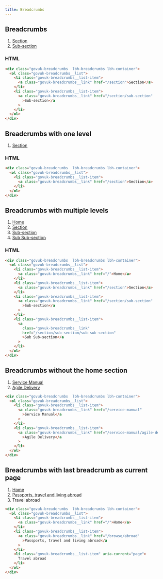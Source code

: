 ```yaml
---
title: Breadcrumbs
---
```


## Breadcrumbs

<div class="govuk-breadcrumbs  lbh-breadcrumbs lbh-container">
  <ol class="govuk-breadcrumbs__list">
    <li class="govuk-breadcrumbs__list-item">
      <a class="govuk-breadcrumbs__link" href="/section">Section</a>
    </li>
    <li class="govuk-breadcrumbs__list-item">
      <a class="govuk-breadcrumbs__link" href="/section/sub-section">Sub-section</a>
    </li>
  </ol>
</div>

### HTML

```html
<div class="govuk-breadcrumbs  lbh-breadcrumbs lbh-container">
  <ol class="govuk-breadcrumbs__list">
    <li class="govuk-breadcrumbs__list-item">
      <a class="govuk-breadcrumbs__link" href="/section">Section</a>
    </li>
    <li class="govuk-breadcrumbs__list-item">
      <a class="govuk-breadcrumbs__link" href="/section/sub-section"
        >Sub-section</a
      >
    </li>
  </ol>
</div>
```

## Breadcrumbs with one level

<div class="govuk-breadcrumbs  lbh-breadcrumbs lbh-container">
  <ol class="govuk-breadcrumbs__list">
    <li class="govuk-breadcrumbs__list-item">
      <a class="govuk-breadcrumbs__link" href="/section">Section</a>
    </li>
  </ol>
</div>

### HTML

```html
<div class="govuk-breadcrumbs  lbh-breadcrumbs lbh-container">
  <ol class="govuk-breadcrumbs__list">
    <li class="govuk-breadcrumbs__list-item">
      <a class="govuk-breadcrumbs__link" href="/section">Section</a>
    </li>
  </ol>
</div>
```

## Breadcrumbs with multiple levels

<div class="govuk-breadcrumbs  lbh-breadcrumbs lbh-container">
  <ol class="govuk-breadcrumbs__list">
    <li class="govuk-breadcrumbs__list-item">
      <a class="govuk-breadcrumbs__link" href="/">Home</a>
    </li>
    <li class="govuk-breadcrumbs__list-item">
      <a class="govuk-breadcrumbs__link" href="/section">Section</a>
    </li>
    <li class="govuk-breadcrumbs__list-item">
      <a class="govuk-breadcrumbs__link" href="/section/sub-section">Sub-section</a>
    </li>
    <li class="govuk-breadcrumbs__list-item">
      <a class="govuk-breadcrumbs__link" href="/section/sub-section/sub-sub-section">Sub Sub-section</a>
    </li>
  </ol>
</div>

### HTML

```html
<div class="govuk-breadcrumbs  lbh-breadcrumbs lbh-container">
  <ol class="govuk-breadcrumbs__list">
    <li class="govuk-breadcrumbs__list-item">
      <a class="govuk-breadcrumbs__link" href="/">Home</a>
    </li>
    <li class="govuk-breadcrumbs__list-item">
      <a class="govuk-breadcrumbs__link" href="/section">Section</a>
    </li>
    <li class="govuk-breadcrumbs__list-item">
      <a class="govuk-breadcrumbs__link" href="/section/sub-section"
        >Sub-section</a
      >
    </li>
    <li class="govuk-breadcrumbs__list-item">
      <a
        class="govuk-breadcrumbs__link"
        href="/section/sub-section/sub-sub-section"
        >Sub Sub-section</a
      >
    </li>
  </ol>
</div>
```

## Breadcrumbs without the home section

<div class="govuk-breadcrumbs  lbh-breadcrumbs lbh-container">
  <ol class="govuk-breadcrumbs__list">
    <li class="govuk-breadcrumbs__list-item">
      <a class="govuk-breadcrumbs__link" href="/service-manual">Service Manual</a>
    </li>
    <li class="govuk-breadcrumbs__list-item">
      <a class="govuk-breadcrumbs__link" href="/service-manual/agile-delivery">Agile Delivery</a>
    </li>
  </ol>
</div>

```html
<div class="govuk-breadcrumbs  lbh-breadcrumbs lbh-container">
  <ol class="govuk-breadcrumbs__list">
    <li class="govuk-breadcrumbs__list-item">
      <a class="govuk-breadcrumbs__link" href="/service-manual"
        >Service Manual</a
      >
    </li>
    <li class="govuk-breadcrumbs__list-item">
      <a class="govuk-breadcrumbs__link" href="/service-manual/agile-delivery"
        >Agile Delivery</a
      >
    </li>
  </ol>
</div>
```

## Breadcrumbs with last breadcrumb as current page

<div class="govuk-breadcrumbs  lbh-breadcrumbs lbh-container">
  <ol class="govuk-breadcrumbs__list">
    <li class="govuk-breadcrumbs__list-item">
      <a class="govuk-breadcrumbs__link" href="/">Home</a>
    </li>
    <li class="govuk-breadcrumbs__list-item">
      <a class="govuk-breadcrumbs__link" href="/browse/abroad">Passports, travel and living abroad</a>
    </li>
    <li class="govuk-breadcrumbs__list-item" aria-current="page">Travel abroad</li>
  </ol>
</div>

```html
<div class="govuk-breadcrumbs  lbh-breadcrumbs lbh-container">
  <ol class="govuk-breadcrumbs__list">
    <li class="govuk-breadcrumbs__list-item">
      <a class="govuk-breadcrumbs__link" href="/">Home</a>
    </li>
    <li class="govuk-breadcrumbs__list-item">
      <a class="govuk-breadcrumbs__link" href="/browse/abroad"
        >Passports, travel and living abroad</a
      >
    </li>
    <li class="govuk-breadcrumbs__list-item" aria-current="page">
      Travel abroad
    </li>
  </ol>
</div>
```
